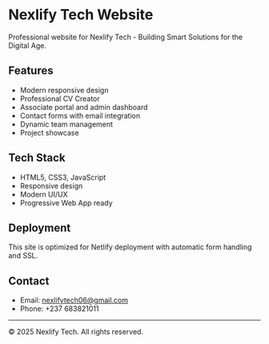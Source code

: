 # Nexlify Tech Website

Professional website for Nexlify Tech - Building Smart Solutions for the Digital Age.

## Features
- Modern responsive design
- Professional CV Creator
- Associate portal and admin dashboard
- Contact forms with email integration
- Dynamic team management
- Project showcase

## Tech Stack
- HTML5, CSS3, JavaScript
- Responsive design
- Modern UI/UX
- Progressive Web App ready

## Deployment
This site is optimized for Netlify deployment with automatic form handling and SSL.

## Contact
- Email: nexlifytech06@gmail.com
- Phone: +237 683821011

---
© 2025 Nexlify Tech. All rights reserved.
